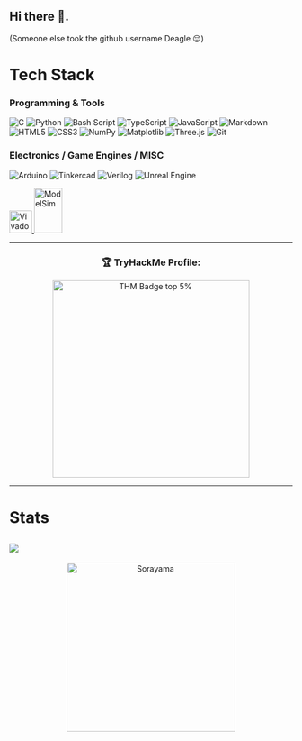 ## Hi there 👋. 
(Someone else took the github username Deagle 😔)

# Tech Stack

### Programming & Tools
![C](https://img.shields.io/badge/c-%2300599C.svg?style=plastic&logo=c&logoColor=white) 
![Python](https://img.shields.io/badge/python-3670A0.svg?style=plastic&logo=python&logoColor=ffdd54) 
![Bash Script](https://img.shields.io/badge/bash_script-%23121011.svg?style=plastic&logo=gnu-bash&logoColor=white) 
![TypeScript](https://img.shields.io/badge/typescript-%23007ACC.svg?style=plastic&logo=typescript&logoColor=white) 
![JavaScript](https://img.shields.io/badge/javascript-%23323330.svg?style=plastic&logo=javascript&logoColor=%23F7DF1E) 
![Markdown](https://img.shields.io/badge/markdown-%23000000.svg?style=plastic&logo=markdown&logoColor=white)
![HTML5](https://img.shields.io/badge/html5-%23E34F26.svg?style=plastic&logo=html5&logoColor=white) 
![CSS3](https://img.shields.io/badge/css3-%231572B6.svg?style=plastic&logo=css3&logoColor=white) 
![NumPy](https://img.shields.io/badge/numpy-%23013243.svg?style=plastic&logo=numpy&logoColor=white) 
![Matplotlib](https://img.shields.io/badge/Matplotlib-%23ffffff.svg?style=plastic&logo=Matplotlib&logoColor=black) 
![Three.js](https://img.shields.io/badge/Three.js-%23000000.svg?style=plastic&logo=three.js&logoColor=white) 
![Git](https://img.shields.io/badge/git-%23F05032.svg?style=plastic&logo=git&logoColor=white)

### Electronics / Game Engines / MISC
![Arduino](https://img.shields.io/badge/Arduino-%2300999C.svg?style=plastic&logo=arduino&logoColor=white) 
![Tinkercad](https://img.shields.io/badge/Tinkercad-%2300A1E0.svg?style=plastic&logo=tinkercad&logoColor=white) 
![Verilog](https://img.shields.io/badge/Verilog-%23FF0000.svg?style=plastic&logo=verilog&logoColor=white) 
![Unreal Engine](https://img.shields.io/badge/unrealengine-%23313131.svg?style=plastic&logo=unrealengine&logoColor=white)

<a href="https://www.xilinx.com/products/design-tools/vivado.html" target="_blank">
  <img src="https://github.com/user-attachments/assets/6461eaac-d251-4436-84f6-1edf7d191a53" alt="Vivado" width="40" height="40"/>
</a>
<a href="https://en.wikipedia.org/wiki/ModelSim" target="_blank">
  <img src="https://github.com/user-attachments/assets/8f862b1d-5892-402e-968c-db261e785705" alt="ModelSim" width="50" height="80"/>
</a>

---

<h3 align="center">🏆 TryHackMe Profile:</h3>
<p align="center">
  <img src="https://tryhackme-badges.s3.amazonaws.com/Natzz.png" width="350" alt="THM Badge top 5%" />
</p>

---

# Stats

  ![](https://github-readme-stats.vercel.app/api/top-langs/?username=Deagle2&theme=dracula&hide_border=false&include_all_commits=true&count_private=true&layout=compact&border_radius=60)
---
<p align="center">
  <img src="https://media.giphy.com/media/wOOq4fy1cJ0gmz8mLs/giphy.gif" alt="Sorayama" width="300"/>
</p>
